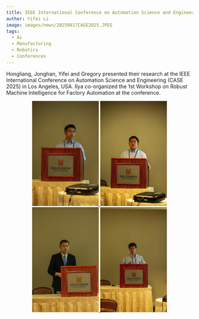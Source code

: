 ```yaml
---
title: IEEE International Conference on Automation Science and Engineering (CASE 2025)
author: Yifei Li
image: images/news/20250817CASE2025.JPEG
tags:
  - Ai
  - Manufacturing
  - Robotics
  - Conferences
---
```


Hongliang, Jonghan, Yifei and Gregory presented their research at the IEEE International Conference on Automation Science and Engineering (CASE 2025) in Los Angeles, USA. Ilya co-organized the 1st Workshop on Robust Machine Intelligence for Factory Automation at the conference.


<p align="center">
  <a href="https://cais-psu.github.io/CAIS_Lab_Web/members/hongliang/">
    <img src="images/news/20250817Hongliang_CASE2025.png" alt="Hongliang" width="180"/>
  </a>
  <a href="https://cais-psu.github.io/CAIS_Lab_Web/members/jonghan/">
    <img src="images/news/20250817Jonghan_CASE205.png" alt="Jonghan" width="180"/>
  </a>
  <a href="https://cais-psu.github.io/CAIS_Lab_Web/members/yifei/">
    <img src="images/news/20250817Yifei_CASE2025.png" alt="Yifei" width="180"/>
  </a>
  <a href="https://cais-psu.github.io/CAIS_Lab_Web/members/gregory/">
    <img src="images/news/20250817Gregory_CASE2025.png" alt="Gregory" width="180"/>
  </a>
</p>